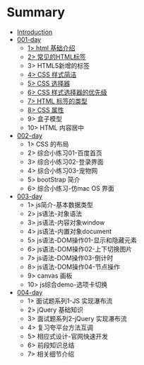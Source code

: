 # Summary

* [Introduction](README.md)
* [001-day](001-day.md)
  * [1&gt; html 基础介绍](001-day/1-html-ji-chu-jie-shao.md)
  * [2&gt; 常见的HTML标签](001-day/2-chang-jian-de-html-biao-qian.md)
  * 3&gt; HTML5新增的标签
  * [4&gt; CSS 样式简洁](001-day/4-css-yang-shi-jian-ji.md)
  * [5&gt; CSS 选择器](001-day/5-css-xuan-ze-qi.md)
  * [6&gt; CSS 样式选择器的优先级](001-day/6-css-yang-shi-xuan-ze-qi-de-you-xian-ji.md)
  * [7&gt; HTML 标签的类型](001-day/7-html-biao-qian-de-lei-xing.md)
  * [8&gt; CSS 属性](001-day/8-css-shu-xing.md)
  * 9&gt; 盒子模型
  * 10&gt; HTML 内容居中
* [002-day](002-day.md)
  * 1&gt; CSS 的布局
  * 2&gt; 综合小练习01-百度首页
  * 3&gt; 综合小练习02-登录界面
  * 4&gt; 综合小练习03-宠物网
  * 5&gt; bootStrap 简介
  * 6&gt; 综合小练习-仿mac OS 界面
* [003-day](003-day.md)
  * 1&gt; js简介-基本数据类型
  * 2&gt; js语法-对象语法
  * 3&gt; js语法-内容对象window
  * 4&gt; js语法-内置对象document
  * 5&gt; js语法-DOM操作01-显示和隐藏元素
  * 6&gt; js语法-DOM操作02-上下切换图片
  * 7&gt; js语法-DOM操作03-倒计时
  * 8&gt; js语法-DOM操作04-节点操作
  * 9&gt; canvas 画板
  * 10&gt; js综合demo-选项卡切换
* [004-day](004-day.md)
  * 1&gt; 面试题系列1-JS 实现瀑布流
  * 2&gt; jQuery 基础知识
  * 3&gt; 面试题系列2-jQuery 实现瀑布流
  * 4&gt; 复习夸平台方法互调
  * 5&gt; 相应式设计-官网快速开发
  * 6&gt; 前段知识总结
  * 7&gt; 相关细节介绍

